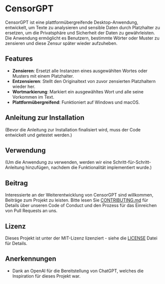 # CensorGPT

CensorGPT ist eine plattformübergreifende Desktop-Anwendung, entwickelt, um Texte zu analysieren und sensible Daten durch Platzhalter zu ersetzen, um die Privatsphäre und Sicherheit der Daten zu gewährleisten. Die Anwendung ermöglicht es Benutzern, bestimmte Wörter oder Muster zu zensieren und diese Zensur später wieder aufzuheben.

## Features

- **Zensieren**: Ersetzt alle Instanzen eines ausgewählten Wortes oder Musters mit einem Platzhalter.
- **Entzensieren**: Stellt den Originaltext von zuvor zensierten Platzhaltern wieder her.
- **Wortmarkierung**: Markiert ein ausgewähltes Wort und alle seine Vorkommen im Text.
- **Plattformübergreifend**: Funktioniert auf Windows und macOS.

## Anleitung zur Installation

(Bevor die Anleitung zur Installation finalisiert wird, muss der Code entwickelt und getestet werden.)

## Verwendung

(Um die Anwendung zu verwenden, werden wir eine Schritt-für-Schritt-Anleitung hinzufügen, nachdem die Funktionalität implementiert wurde.)

## Beitrag

Interessierte an der Weiterentwicklung von CensorGPT sind willkommen, Beiträge zum Projekt zu leisten. Bitte lesen Sie [CONTRIBUTING.md](CONTRIBUTING.md) für Details über unseren Code of Conduct und den Prozess für das Einreichen von Pull Requests an uns.

## Lizenz

Dieses Projekt ist unter der MIT-Lizenz lizenziert - siehe die [LICENSE](LICENSE) Datei für Details.

## Anerkennungen

- Dank an OpenAI für die Bereitstellung von ChatGPT, welches die Inspiration für dieses Projekt war.
